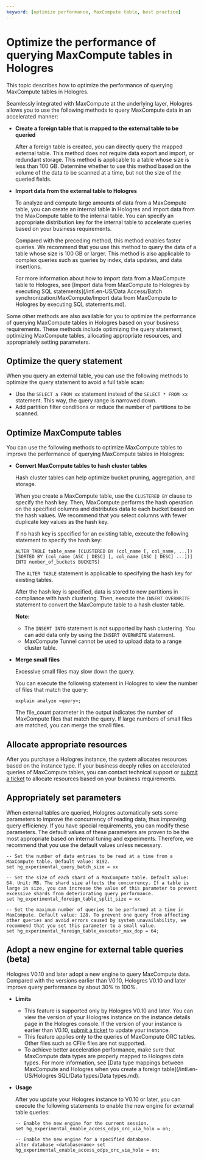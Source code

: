 ```yaml
---
keyword: [optimize performance, MaxCompute table, best practice]
---
```


# Optimize the performance of querying MaxCompute tables in Hologres

This topic describes how to optimize the performance of querying MaxCompute tables in Hologres.

Seamlessly integrated with MaxCompute at the underlying layer, Hologres allows you to use the following methods to query MaxCompute data in an accelerated manner:

-   **Create a foreign table that is mapped to the external table to be queried**

    After a foreign table is created, you can directly query the mapped external table. This method does not require data export and import, or redundant storage. This method is applicable to a table whose size is less than 100 GB. Determine whether to use this method based on the volume of the data to be scanned at a time, but not the size of the queried fields.

-   **Import data from the external table to Hologres**

    To analyze and compute large amounts of data from a MaxCompute table, you can create an internal table in Hologres and import data from the MaxCompute table to the internal table. You can specify an appropriate distribution key for the internal table to accelerate queries based on your business requirements.

    Compared with the preceding method, this method enables faster queries. We recommend that you use this method to query the data of a table whose size is 100 GB or larger. This method is also applicable to complex queries such as queries by index, data updates, and data insertions.

    For more information about how to import data from a MaxCompute table to Hologres, see [Import data from MaxCompute to Hologres by executing SQL statements](/intl.en-US/Data Access/Batch synchronization/MaxCompute/Import data from MaxCompute to Hologres by executing SQL statements.md).


Some other methods are also available for you to optimize the performance of querying MaxCompute tables in Hologres based on your business requirements. These methods include optimizing the query statement, optimizing MaxCompute tables, allocating appropriate resources, and appropriately setting parameters.

## Optimize the query statement

When you query an external table, you can use the following methods to optimize the query statement to avoid a full table scan:

-   Use the `SELECT a FROM xx` statement instead of the `SELECT * FROM xx` statement. This way, the query range is narrowed down.
-   Add partition filter conditions or reduce the number of partitions to be scanned.

## Optimize MaxCompute tables

You can use the following methods to optimize MaxCompute tables to improve the performance of querying MaxCompute tables in Hologres:

-   **Convert MaxCompute tables to hash cluster tables**

    Hash cluster tables can help optimize bucket pruning, aggregation, and storage.

    When you create a MaxCompute table, use the `CLUSTERED BY` clause to specify the hash key. Then, MaxCompute performs the hash operation on the specified columns and distributes data to each bucket based on the hash values. We recommend that you select columns with fewer duplicate key values as the hash key.

    If no hash key is specified for an existing table, execute the following statement to specify the hash key:

    ```
    ALTER TABLE table_name [CLUSTERED BY (col_name [, col_name, ...]) [SORTED BY (col_name [ASC | DESC] [, col_name [ASC | DESC] ...])] INTO number_of_buckets BUCKETS]
    ```

    The `ALTER TABLE` statement is applicable to specifying the hash key for existing tables.

    After the hash key is specified, data is stored to new partitions in compliance with hash clustering. Then, execute the `INSERT OVERWRITE` statement to convert the MaxCompute table to a hash cluster table.

    **Note:**

    -   The `INSERT INTO` statement is not supported by hash clustering. You can add data only by using the `INSERT OVERWRITE` statement.
    -   MaxCompute Tunnel cannot be used to upload data to a range cluster table.
-   **Merge small files**

    Excessive small files may slow down the query.

    You can execute the following statement in Hologres to view the number of files that match the query:

    ```
    explain analyze <query>;
    ```

    The file\_count parameter in the output indicates the number of MaxCompute files that match the query. If large numbers of small files are matched, you can merge the small files.


## Allocate appropriate resources

After you purchase a Hologres instance, the system allocates resources based on the instance type. If your business deeply relies on accelerated queries of MaxCompute tables, you can contact technical support or [submit a ticket](https://workorder-intl.console.aliyun.com/) to allocate resources based on your business requirements.

## Appropriately set parameters

When external tables are queried, Hologres automatically sets some parameters to improve the concurrency of reading data, thus improving query efficiency. If you have special requirements, you can modify these parameters. The default values of these parameters are proven to be the most appropriate based on internal tuning and experiments. Therefore, we recommend that you use the default values unless necessary.

```
-- Set the number of data entries to be read at a time from a MaxCompute table. Default value: 8192. 
set hg_experimental_query_batch_size = xx

-- Set the size of each shard of a MaxCompute table. Default value: 64. Unit: MB. The shard size affects the concurrency. If a table is large in size, you can increase the value of this parameter to prevent excessive shards from deteriorating query performance. 
set hg_experimental_foreign_table_split_size = xx 

-- Set the maximum number of queries to be performed at a time in MaxCompute. Default value: 128. To prevent one query from affecting other queries and avoid errors caused by system unavailability, we recommend that you set this parameter to a small value. 
set hg_experimental_foreign_table_executor_max_dop = 64;
```

## Adopt a new engine for external table queries \(beta\)

Hologres V0.10 and later adopt a new engine to query MaxCompute data. Compared with the versions earlier than V0.10, Hologres V0.10 and later improve query performance by about 30% to 100%.

-   **Limits**
    -   This feature is supported only by Hologres V0.10 and later. You can view the version of your Hologres instance on the instance details page in the Hologres console. If the version of your instance is earlier than V0.10, [submit a ticket](https://workorder-intl.console.aliyun.com/) to update your instance.
    -   This feature applies only to the queries of MaxCompute ORC tables. Other files such as CFile files are not supported.
    -   To achieve better acceleration performance, make sure that MaxCompute data types are properly mapped to Hologres data types. For more information, see [Data type mappings between MaxCompute and Hologres when you create a foreign table](/intl.en-US/Hologres SQL/Data types/Data types.md).
-   **Usage**

    After you update your Hologres instance to V0.10 or later, you can execute the following statements to enable the new engine for external table queries:

    ```
    -- Enable the new engine for the current session.
    set hg_experimental_enable_access_odps_orc_via_holo = on;
    
    -- Enable the new engine for a specified database.
    alter database <databasename> set hg_experimental_enable_access_odps_orc_via_holo = on;
    ```


